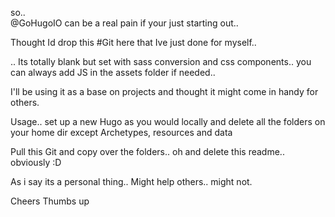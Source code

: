 so..  
@GoHugoIO  can be a real pain if your just starting out..

Thought Id drop this #Git here that Ive just done for myself..

.. Its totally blank but set with sass conversion and css components.. you can always add JS in the assets folder if needed..

I'll be using it as a base on projects and thought it might come in handy for others.

Usage.. set up a new Hugo as you would locally and delete all the folders on your home dir except Archetypes, resources and data 

Pull this Git and copy over the folders.. oh and delete this readme..  obviously :D

As i say its a personal thing..  Might help others.. might not.

Cheers Thumbs up
